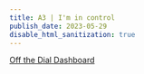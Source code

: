 ```yaml
---
title: A3 | I'm in control
publish_date: 2023-05-29
disable_html_sanitization: true
---
```


[Off the Dial Dashboard](https://media.discordapp.net/attachments/1077770983236186262/1100656105669009408/image.png?width=809&height=400)